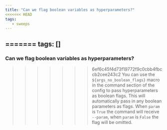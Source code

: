 ```yaml
---
title: "Can we flag boolean variables as hyperparameters?"
<<<<<<< HEAD
tags:
   - sweeps
---
```


=======
tags: []
---

### Can we flag boolean variables as hyperparameters?
>>>>>>> 6ef6c45f4d73f19772f9c0cbb4fbccb2cee243c2
You can use the `${args_no_boolean_flags}` macro in the command section of the config to pass hyperparameters as boolean flags. This will automatically pass in any boolean parameters as flags. When `param` is `True` the command will receive `--param`, when `param` is `False` the flag will be omitted.